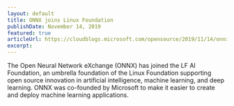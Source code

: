 ```yaml
---
layout: default
title: ONNX joins Linux Foundation
publishDate: November 14, 2019
featured: true
articleUrl: https://cloudblogs.microsoft.com/opensource/2019/11/14/onnx-joins-linux-foundation/
excerpt:
---
```


The Open Neural Network eXchange (ONNX) has joined the LF AI Foundation, an umbrella foundation of the Linux Foundation supporting open source innovation in artificial intelligence, machine learning, and deep learning. ONNX was co-founded by Microsoft to make it easier to create and deploy machine learning applications.
